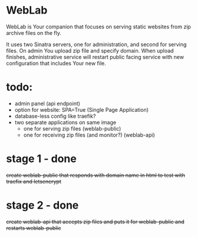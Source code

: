 # WebLab
WebLab is Your companion that focuses on serving static websites from zip archive files on the fly.

It uses two Sinatra servers, one for administration, and second for serving files. On admin You upload zip file and specify domain. When upload finishes, administrative service will restart public facing service with new configuration that includes Your new file.

# todo:
 * admin panel (api endpoint)
 * option for website: SPA=True (Single Page Application)
 * database-less config like traefik?
 * two separate applications on same image
   * one for serving zip files (weblab-public)
   * one for receiving zip files (and monitor?) (weblab-api)
   
# stage 1 - done
~~create weblab-public that responds with domain name in html to test with traefix and letsencrypt~~

# stage 2 - done
~~create weblab-api that accepts zip files and puts it for weblab-public and restarts weblab-public~~
